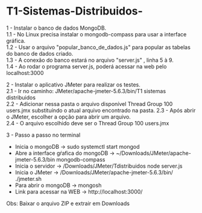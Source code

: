 # T1-Sistemas-Distribuidos-

1 - Instalar o banco de dados MongoDB.  
  1.1 - No Linux precisa instalar o mongodb-compass para usar a interface gráfica.            
  1.2 - Usar o arquivo "popular_banco_de_dados.js" para popular as tabelas do banco de dados criado.             
  1.3 - A conexão do banco estará no arquivo "server.js" , linha 5 à 9.  
  1.4 - Ao rodar o programa server.js, poderá acessar na web pelo localhost:3000  

2 - Instalar o aplicativo JMeter para realizar os testes.  
  2.1 - Ir no caminho: JMeter/apache-jmeter-5.6.3/bin/T1 sistemas distribuidos   
  2.2 - Adicionar nessa pasta o arquivo disponível Thread Group 100 users.jmx substituíndo o atual arquivo encontrado na pasta. 
  2.3 - Após abrir o JMeter, escolher a opção para abrir um arquivo.           
  2.4 - O arquivo escolhido deve ser o Thread Group 100 users.jmx  
                   
3 - Passo a passo no terminal   

- Inicia o mongoDB -> sudo systemctl start mongod      
- Abre a interface gŕafica do mongoDB -> ~/Downloads/JMeter/apache-jmeter-5.6.3/bin mongodb-compass      
- Inicia o servidor -> /Downloads/JMeter/Tdistribuidos node server.js
- Inicia o JMeter -> /Downloads/JMeter/apache-jmeter-5.6.3/bin/ ./jmeter.sh
- Para abrir o mongoDB -> mongosh     
- Link para acessar na WEB -> http://localhost:3000/    

Obs: Baixar o arquivo ZIP e extrair em Downloads     

